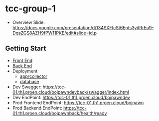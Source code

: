 ﻿# tcc-group-1

* Overview Slide: https://docs.google.com/presentation/d/134SXFtcSt6Epts3yitRrEu9-DqsZGS8AZH9fPW11PKE/edit#slide=id.p

## Getting Start

* [Front End](/front/BankOfJumpbox/README.md)
* [Back End](/back/bojpawnapi/readme.md)
* Deployment
  - [app/collector](/deployment/readme.md)
  - [database](/deployment/db/dev_insecure/readme.md)
* Dev Swagger: https://tcc-01.th1.proen.cloud/bojpawndevback/swagger/index.html
* Dev EndPoint: https://tcc-01.th1.proen.cloud/bojpawndev
* Prod Frontend EndPoint: https://tcc-01.th1.proen.cloud/bojpawn
* Prod Backend EndPoint: https://tcc-01.th1.proen.cloud/bojpawnback/health/ready

